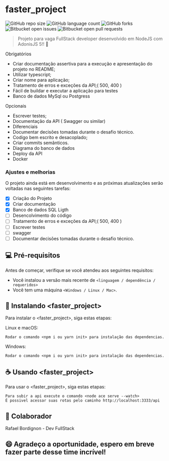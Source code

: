 # faster_project

![GitHub repo size](https://img.shields.io/github/repo-size/iuricode/README-template?style=for-the-badge)
![GitHub language count](https://img.shields.io/github/languages/count/iuricode/README-template?style=for-the-badge)
![GitHub forks](https://img.shields.io/github/forks/iuricode/README-template?style=for-the-badge)
![Bitbucket open issues](https://img.shields.io/bitbucket/issues/iuricode/README-template?style=for-the-badge)
![Bitbucket open pull requests](https://img.shields.io/bitbucket/pr-raw/iuricode/README-template?style=for-the-badge)


> Projeto para vaga FullStack developer desenvolvido em NodeJS com AdonisJS 5!! 🙌

 Obrigatórios
- Criar documentação assertiva para a execução e apresentação do projeto no README;
- Utilizar typescript;
- Criar nome para aplicação;
- Tratamento de erros e exceções da API;( 500, 400 )
- Fácil de buildar e executar a aplicação para testes
- Banco de dados MySql ou Postgress

Opcionais
- Escrever testes;
- Documentação da API ( Swagger ou similar)
- Diferenciais
- Documentar decisões tomadas durante o desafio técnico.
- Codigo bem escrito e desacoplado;
- Criar commits semânticos.
- Diagrama do banco de dados
- Deploy da API
- Docker


### Ajustes e melhorias

O projeto ainda está em desenvolvimento e as próximas atualizações serão voltadas nas seguintes tarefas:

- [x] Criação do Projeto
- [x] Criar documentação 
- [x] Banco de dados SQL Ligth
- [ ] Desencolvimento do código
- [ ] Tratamento de erros e exceções da API;( 500, 400 )
- [ ] Escrever testes
- [ ] swagger
- [ ] Documentar decisões tomadas durante o desafio técnico.

## 💻 Pré-requisitos

Antes de começar, verifique se você atendeu aos seguintes requisitos:

- Você instalou a versão mais recente de `<linguagem / dependência / requeridos>`
- Você tem uma máquina `<Windows / Linux / Mac>`.

## 🚀 Instalando <faster_project>

Para instalar o <faster_project>, siga estas etapas:

Linux e macOS:

```
Rodar o comando <npm i ou yarn init> para instalação das dependencias.
```

Windows:

```
Rodar o comando <npm i ou yarn init> para instalação das dependencias.
```

## ☕ Usando <faster_project>

Para usar o <faster_project>, siga estas etapas:

```
Para subir a api execute o comando <node ace serve --watch>
É possivel acessar suas rotas pelo caminho http://localhost:3333/api
```

## 🤝 Colaborador

Rafael Bordignon - Dev FullStack

## 😄 Agradeço a oportunidade, espero em breve fazer parte desse time incrível! 

